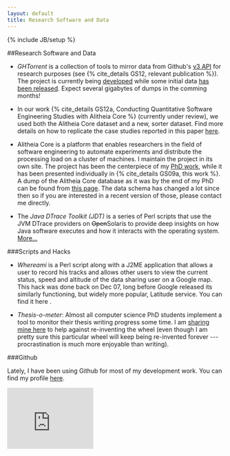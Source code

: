 ```yaml
---
layout: default
title: Research Software and Data
---
```

{% include JB/setup %}

##Research Software and Data

* *GHTorrent* is a collection of tools to mirror data from Github's [v3 API](http://developer.github.com) for
research purposes (see {% cite_details GS12, relevant publication %}). The project is currently being
[developed](https://github.com/gousiosg/github-mirror) while some initial data
[has been released](https://github.com/gousiosg/github-mirror/wiki/Available-Torrents). Expect several gigabytes of dumps in the comming months!

* In our work {% cite_details GS12a, Conducting Quantitative Software Engineering Studies with Alitheia Core %} (currently under
review), we used both the Alitheia Core dataset and a new, sorter dataset. Find
more details on how to replicate the case studies reported in this paper [here](/research/qsesac.html).

* Alitheia Core is a platform that enables researchers in the field of software
engineering to automate experiments and distribute the processing load on a
cluster of machines. I maintain the project in its own site. The project has
been the centerpiece of my [PhD work](phd.html), while it has been presented
individually in {% cite_details GS09a, this work %}. A dump of the Alitheia Core
database as it was by the end of my PhD can be found from [this page](phd.html).
The data schema has changed a lot since then so if you are interested in a
recent version of those, please contact me directly.

* The *Java DTrace Toolkit (JDT)* is a series of Perl scripts that use the JVM DTrace providers on <del>Open</del>Solaris to provide deep insights on how Java software executes and how it interacts with the operating system. [More...](/sw/jdt.html)

###Scripts and Hacks

* *Whereami* is a Perl script along with a J2ME application that allows a user to
record his tracks and allows other users to view the current status, speed and
altitude of the data sharing user on a Google map. This hack was done back on
Dec 07, long before Google released its similarly functioning, but widely more
popular, Latitude service. You can find it here .

* *Thesis-o-meter*: Almost all computer science PhD students implement a tool to
monitor their thesis writing progress some time. I am [sharing mine here](/sw/tom.html) to help against re-inventing the wheel (even though I am pretty sure this particular wheel will keep being re-invented forever --- procrastination is much more enjoyable than writing).

###Github

Lately, I have been using Github for most of my development work. You can find my profile [here](https://github.com/gousiosg).

<iframe src="http://githubbadge.appspot.com/badge/gousiosg" style="border: 0;height: 142px;width: 200px;overflow: hidden;" frameBorder="0"></iframe>

